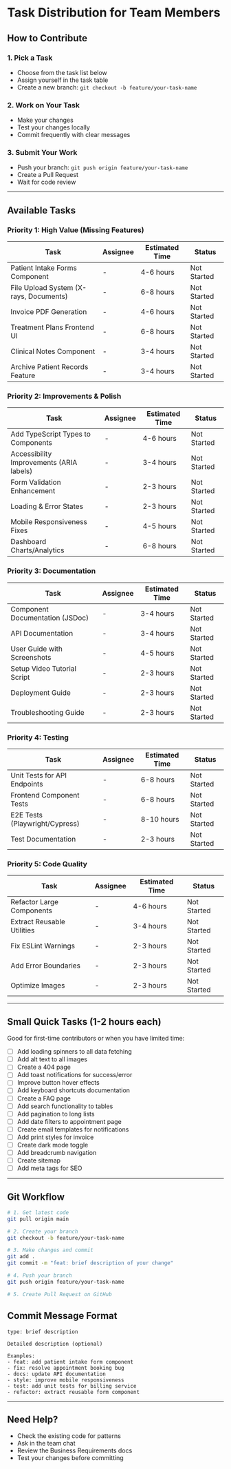 # Task Distribution for Team Members

## How to Contribute

### 1. Pick a Task
- Choose from the task list below
- Assign yourself in the task table
- Create a new branch: `git checkout -b feature/your-task-name`

### 2. Work on Your Task
- Make your changes
- Test your changes locally
- Commit frequently with clear messages

### 3. Submit Your Work
- Push your branch: `git push origin feature/your-task-name`
- Create a Pull Request
- Wait for code review

---

## Available Tasks

### Priority 1: High Value (Missing Features)

| Task | Assignee | Estimated Time | Status |
|------|----------|----------------|--------|
| Patient Intake Forms Component | - | 4-6 hours | Not Started |
| File Upload System (X-rays, Documents) | - | 6-8 hours | Not Started |
| Invoice PDF Generation | - | 4-6 hours | Not Started |
| Treatment Plans Frontend UI | - | 6-8 hours | Not Started |
| Clinical Notes Component | - | 3-4 hours | Not Started |
| Archive Patient Records Feature | - | 3-4 hours | Not Started |

### Priority 2: Improvements & Polish

| Task | Assignee | Estimated Time | Status |
|------|----------|----------------|--------|
| Add TypeScript Types to Components | - | 4-6 hours | Not Started |
| Accessibility Improvements (ARIA labels) | - | 3-4 hours | Not Started |
| Form Validation Enhancement | - | 2-3 hours | Not Started |
| Loading & Error States | - | 2-3 hours | Not Started |
| Mobile Responsiveness Fixes | - | 4-5 hours | Not Started |
| Dashboard Charts/Analytics | - | 6-8 hours | Not Started |

### Priority 3: Documentation

| Task | Assignee | Estimated Time | Status |
|------|----------|----------------|--------|
| Component Documentation (JSDoc) | - | 3-4 hours | Not Started |
| API Documentation | - | 3-4 hours | Not Started |
| User Guide with Screenshots | - | 4-5 hours | Not Started |
| Setup Video Tutorial Script | - | 2-3 hours | Not Started |
| Deployment Guide | - | 2-3 hours | Not Started |
| Troubleshooting Guide | - | 2-3 hours | Not Started |

### Priority 4: Testing

| Task | Assignee | Estimated Time | Status |
|------|----------|----------------|--------|
| Unit Tests for API Endpoints | - | 6-8 hours | Not Started |
| Frontend Component Tests | - | 6-8 hours | Not Started |
| E2E Tests (Playwright/Cypress) | - | 8-10 hours | Not Started |
| Test Documentation | - | 2-3 hours | Not Started |

### Priority 5: Code Quality

| Task | Assignee | Estimated Time | Status |
|------|----------|----------------|--------|
| Refactor Large Components | - | 4-6 hours | Not Started |
| Extract Reusable Utilities | - | 3-4 hours | Not Started |
| Fix ESLint Warnings | - | 2-3 hours | Not Started |
| Add Error Boundaries | - | 2-3 hours | Not Started |
| Optimize Images | - | 2-3 hours | Not Started |

---

## Small Quick Tasks (1-2 hours each)

Good for first-time contributors or when you have limited time:

- [ ] Add loading spinners to all data fetching
- [ ] Add alt text to all images
- [ ] Create a 404 page
- [ ] Add toast notifications for success/error
- [ ] Improve button hover effects
- [ ] Add keyboard shortcuts documentation
- [ ] Create a FAQ page
- [ ] Add search functionality to tables
- [ ] Add pagination to long lists
- [ ] Add date filters to appointment page
- [ ] Create email templates for notifications
- [ ] Add print styles for invoice
- [ ] Create dark mode toggle
- [ ] Add breadcrumb navigation
- [ ] Create sitemap
- [ ] Add meta tags for SEO

---

## Git Workflow

```bash
# 1. Get latest code
git pull origin main

# 2. Create your branch
git checkout -b feature/your-task-name

# 3. Make changes and commit
git add .
git commit -m "feat: brief description of your change"

# 4. Push your branch
git push origin feature/your-task-name

# 5. Create Pull Request on GitHub
```

## Commit Message Format

```
type: brief description

Detailed description (optional)

Examples:
- feat: add patient intake form component
- fix: resolve appointment booking bug
- docs: update API documentation
- style: improve mobile responsiveness
- test: add unit tests for billing service
- refactor: extract reusable form component
```

---

## Need Help?

- Check the existing code for patterns
- Ask in the team chat
- Review the Business Requirements docs
- Test your changes before committing
